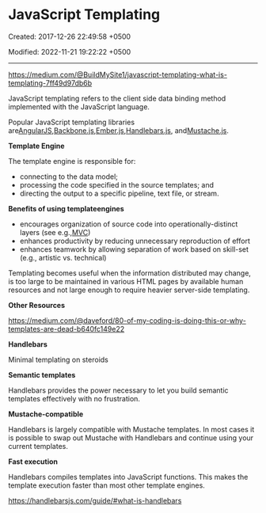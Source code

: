 # JavaScript Templating

Created: 2017-12-26 22:49:58 +0500

Modified: 2022-11-21 19:22:22 +0500

---

<https://medium.com/@BuildMySite1/javascript-templating-what-is-templating-7ff49d97db6b>



JavaScript templating refers to the client side data binding method implemented with the JavaScript language.



Popular JavaScript templating libraries are[AngularJS](https://angularjs.org/),[Backbone.js](http://backbonejs.org/),[Ember.js](http://emberjs.com/),[Handlebars.js](http://handlebarsjs.com/), and[Mustache.js](http://mustache.github.io/).



**Template Engine**

The template engine is responsible for:
-   connecting to the data model;
-   processing the code specified in the source templates; and
-   directing the output to a specific pipeline, text file, or stream.



**Benefits of using templateengines**
-   encourages organization of source code into operationally-distinct layers (see e.g.,[MVC](http://upload.wikimedia.org/wikipedia/commons/a/a0/MVC-Process.svg))
-   enhances productivity by reducing unnecessary reproduction of effort
-   enhances teamwork by allowing separation of work based on skill-set (e.g., artistic vs. technical)



Templating becomes useful when the information distributed may change, is too large to be maintained in various HTML pages by available human resources and not large enough to require heavier server-side templating.



**Other Resources**

<https://medium.com/@daveford/80-of-my-coding-is-doing-this-or-why-templates-are-dead-b640fc149e22>



**Handlebars**

Minimal templating on steroids



**Semantic templates**

Handlebars provides the power necessary to let you build semantic templates effectively with no frustration.



**Mustache-compatible**

Handlebars is largely compatible with Mustache templates. In most cases it is possible to swap out Mustache with Handlebars and continue using your current templates.



**Fast execution**

Handlebars compiles templates into JavaScript functions. This makes the template execution faster than most other template engines.



<https://handlebarsjs.com/guide/#what-is-handlebars>
